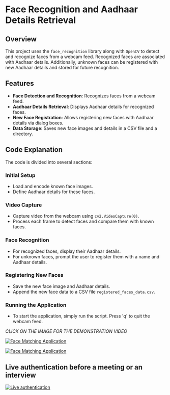 # Face Recognition and Aadhaar Details Retrieval

## Overview

This project uses the `face_recognition` library along with `OpenCV` to detect and recognize faces from a webcam feed. Recognized faces are associated with Aadhaar details. Additionally, unknown faces can be registered with new Aadhaar details and stored for future recognition.

## Features

- **Face Detection and Recognition**: Recognizes faces from a webcam feed.
- **Aadhaar Details Retrieval**: Displays Aadhaar details for recognized faces.
- **New Face Registration**: Allows registering new faces with Aadhaar details via dialog boxes.
- **Data Storage**: Saves new face images and details in a CSV file and a directory.

## Code Explanation

The code is divided into several sections:

### Initial Setup
- Load and encode known face images.
- Define Aadhaar details for these faces.

### Video Capture
- Capture video from the webcam using `cv2.VideoCapture(0)`.
- Process each frame to detect faces and compare them with known faces.

### Face Recognition
- For recognized faces, display their Aadhaar details.
- For unknown faces, prompt the user to register them with a name and Aadhaar details.

### Registering New Faces
- Save the new face image and Aadhaar details.
- Append the new face data to a CSV file `registered_faces_data.csv`.

### Running the Application
- To start the application, simply run the script. Press 'q' to quit the webcam feed.

    
*CLICK ON THE IMAGE FOR THE DEMONSTRATION VIDEO*


[![Face Matching Application](https://github.com/Nihar1402-iit/Face_recognition/assets/117573996/0a7da330-2ec9-4693-bb7b-440c5a73a7d3)](https://drive.google.com/file/d/1p9C-ESUkLDuE8_9r7vIhqcQEGBo5ERcM/view?usp=sharing)

[![Face Matching Application](https://github.com/Nihar1402-iit/Face_recognition/assets/117573996/b5387574-271f-4d33-97e4-47d3fc89ae85)](https://drive.google.com/file/d/1oddUzS4gmqVqDpWNNEdtbAWj3Wkz_a8y/view?usp=sharing)

## Live authentication before a meeting or an interview 
[![Live authentication](https://github.com/Nihar1402-iit/Face_recognition/assets/117573996/4b515011-2891-41cc-95cd-63d57e851941)](https://drive.google.com/file/d/1oddUzS4gmqVqDpWNNEdtbAWj3Wkz_a8y/view?usp=sharing)
